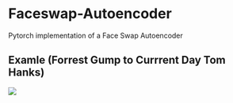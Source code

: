# Faceswap-Autoencoder
Pytorch implementation of a Face Swap Autoencoder

## Examle (Forrest Gump to Currrent Day Tom Hanks)
![](examples/gump_example.gif)
